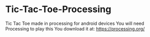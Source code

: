 # Tic-Tac-Toe-Processing
Tic Tac Toe made in processing for android devices
You will need Processing to play this
You download it at: https://processing.org/
